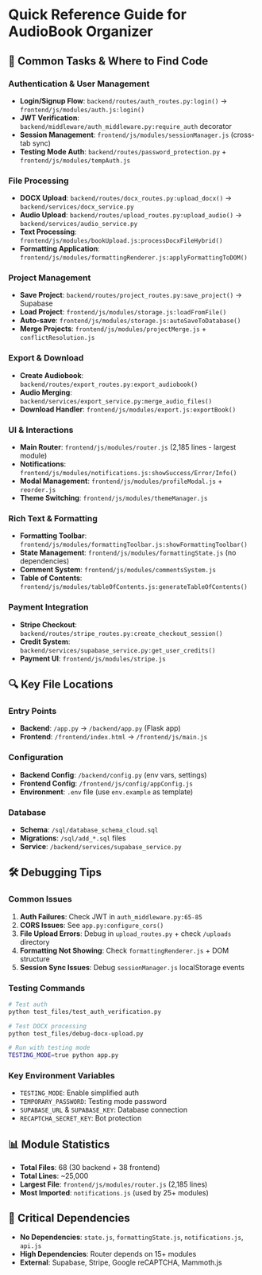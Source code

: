 # Quick Reference Guide for AudioBook Organizer

## 🚀 Common Tasks & Where to Find Code

### Authentication & User Management
- **Login/Signup Flow**: `backend/routes/auth_routes.py:login()` → `frontend/js/modules/auth.js:login()`
- **JWT Verification**: `backend/middleware/auth_middleware.py:require_auth` decorator
- **Session Management**: `frontend/js/modules/sessionManager.js` (cross-tab sync)
- **Testing Mode Auth**: `backend/routes/password_protection.py` + `frontend/js/modules/tempAuth.js`

### File Processing
- **DOCX Upload**: `backend/routes/docx_routes.py:upload_docx()` → `backend/services/docx_service.py`
- **Audio Upload**: `backend/routes/upload_routes.py:upload_audio()` → `backend/services/audio_service.py`
- **Text Processing**: `frontend/js/modules/bookUpload.js:processDocxFileHybrid()`
- **Formatting Application**: `frontend/js/modules/formattingRenderer.js:applyFormattingToDOM()`

### Project Management
- **Save Project**: `backend/routes/project_routes.py:save_project()` → Supabase
- **Load Project**: `frontend/js/modules/storage.js:loadFromFile()`
- **Auto-save**: `frontend/js/modules/storage.js:autoSaveToDatabase()`
- **Merge Projects**: `frontend/js/modules/projectMerge.js` + `conflictResolution.js`

### Export & Download
- **Create Audiobook**: `backend/routes/export_routes.py:export_audiobook()`
- **Audio Merging**: `backend/services/export_service.py:merge_audio_files()`
- **Download Handler**: `frontend/js/modules/export.js:exportBook()`

### UI & Interactions
- **Main Router**: `frontend/js/modules/router.js` (2,185 lines - largest module)
- **Notifications**: `frontend/js/modules/notifications.js:showSuccess/Error/Info()`
- **Modal Management**: `frontend/js/modules/profileModal.js` + `reorder.js`
- **Theme Switching**: `frontend/js/modules/themeManager.js`

### Rich Text & Formatting
- **Formatting Toolbar**: `frontend/js/modules/formattingToolbar.js:showFormattingToolbar()`
- **State Management**: `frontend/js/modules/formattingState.js` (no dependencies)
- **Comment System**: `frontend/js/modules/commentsSystem.js`
- **Table of Contents**: `frontend/js/modules/tableOfContents.js:generateTableOfContents()`

### Payment Integration
- **Stripe Checkout**: `backend/routes/stripe_routes.py:create_checkout_session()`
- **Credit System**: `backend/services/supabase_service.py:get_user_credits()`
- **Payment UI**: `frontend/js/modules/stripe.js`

## 🔍 Key File Locations

### Entry Points
- **Backend**: `/app.py` → `/backend/app.py` (Flask app)
- **Frontend**: `/frontend/index.html` → `/frontend/js/main.js`

### Configuration
- **Backend Config**: `/backend/config.py` (env vars, settings)
- **Frontend Config**: `/frontend/js/config/appConfig.js`
- **Environment**: `.env` file (use `env.example` as template)

### Database
- **Schema**: `/sql/database_schema_cloud.sql`
- **Migrations**: `/sql/add_*.sql` files
- **Service**: `/backend/services/supabase_service.py`

## 🛠️ Debugging Tips

### Common Issues
1. **Auth Failures**: Check JWT in `auth_middleware.py:65-85`
2. **CORS Issues**: See `app.py:configure_cors()`
3. **File Upload Errors**: Debug in `upload_routes.py` + check `/uploads` directory
4. **Formatting Not Showing**: Check `formattingRenderer.js` + DOM structure
5. **Session Sync Issues**: Debug `sessionManager.js` localStorage events

### Testing Commands
```bash
# Test auth
python test_files/test_auth_verification.py

# Test DOCX processing
python test_files/debug-docx-upload.py

# Run with testing mode
TESTING_MODE=true python app.py
```

### Key Environment Variables
- `TESTING_MODE`: Enable simplified auth
- `TEMPORARY_PASSWORD`: Testing mode password
- `SUPABASE_URL` & `SUPABASE_KEY`: Database connection
- `RECAPTCHA_SECRET_KEY`: Bot protection

## 📊 Module Statistics
- **Total Files**: 68 (30 backend + 38 frontend)
- **Total Lines**: ~25,000
- **Largest File**: `frontend/js/modules/router.js` (2,185 lines)
- **Most Imported**: `notifications.js` (used by 25+ modules)

## 🔗 Critical Dependencies
- **No Dependencies**: `state.js`, `formattingState.js`, `notifications.js`, `api.js`
- **High Dependencies**: Router depends on 15+ modules
- **External**: Supabase, Stripe, Google reCAPTCHA, Mammoth.js